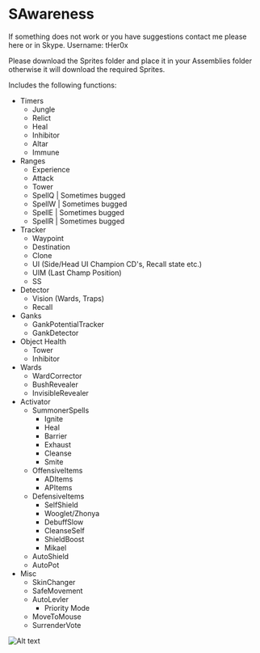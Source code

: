 SAwareness
==========

If something does not work or you have suggestions contact me please here or in Skype. 
Username: tHer0x

Please download the Sprites folder and place it in your Assemblies folder otherwise it will download the required Sprites.

Includes the following functions:

- Timers
  - Jungle
  - Relict
  - Heal
  - Inhibitor
  - Altar
  - Immune
- Ranges
  - Experience 
  - Attack
  - Tower
  - SpellQ | Sometimes bugged
  - SpellW | Sometimes bugged
  - SpellE | Sometimes bugged
  - SpellR | Sometimes bugged
- Tracker
  - Waypoint
  - Destination
  - Clone
  - UI (Side/Head UI Champion CD's, Recall state etc.)
  - UIM (Last Champ Position)
  - SS
- Detector
  - Vision (Wards, Traps)
  - Recall
- Ganks
  - GankPotentialTracker
  - GankDetector
- Object Health
  - Tower
  - Inhibitor
- Wards
  - WardCorrector
  - BushRevealer
  - InvisibleRevealer
- Activator
  - SummonerSpells
    - Ignite
    - Heal
    - Barrier
    - Exhaust
    - Cleanse
    - Smite
  - OffensiveItems
    - ADItems
    - APItems
  - DefensiveItems
    - SelfShield
    - Wooglet/Zhonya
    - DebuffSlow
    - CleanseSelf
    - ShieldBoost
    - Mikael
  - AutoShield
  - AutoPot
- Misc
  - SkinChanger
  - SafeMovement
  - AutoLevler
    - Priority Mode
  - MoveToMouse
  - SurrenderVote


![Alt text](http://puu.sh/bxW5r/49bb130620.jpg "")
